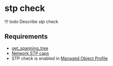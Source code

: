 # stp check

<!-- prettier-ignore -->
!!! todo
    Describe *stp* check

## Requirements

* [get_spanning_tree](../../../dev/scripts/get_spanning_tree.md)
* [Network STP caps](../../../reference/caps/network/stp.md)
* STP check is enabled in [Managed Object Profile](../../../reference/concepts/managed-object-profile/index.md)
